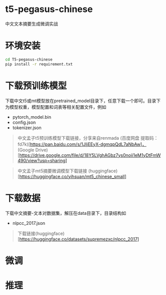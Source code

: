 # t5-pegasus-chinese
中文文本摘要生成微调实战

# 环境安装
```bash
cd T5-pegasus-chinese
pip install -r requirement.txt
```

# 下载预训练模型
下载中文t5或mt模型放在pretrained_model目录下，任意下载一个即可。目录下为模型权重，模型配置和词表等相关配置文件，例如
   - pytorch_model.bin
   - config.json
   - tokenizer.json  
   
   > 中文孟子t5预训练模型下载链接，分享来自renmada
   (百度网盘 提取码：fd7k)[https://pan.baidu.com/s/1JIjEEyX-dgmqpQdL7aNbAw]，
   (Google Drive)[https://drive.google.com/file/d/18Y5LVghAGbz7ys0noii1eM1yDtFmW490/view?usp=sharing]
   
   > 中文孟子mt5摘要微调模型下载链接
   (huggingface)[https://huggingface.co/yihsuan/mt5_chinese_small]

# 下载数据
下载中文摘要-文本对数据集，解压在data目录下，目录结构如
   - nlpcc_2017.json
   > 下载链接(huggingface)[https://huggingface.co/datasets/supremezxc/nlpcc_2017]


# 微调



# 推理 
